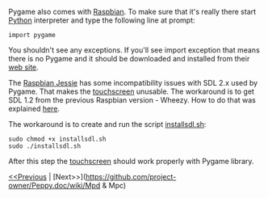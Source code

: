 Pygame also comes with [Raspbian](https://github.com/project-owner/Peppy.doc/wiki/Raspbian). To make sure that it's really there start [Python](https://github.com/project-owner/Peppy.doc/wiki/Python) interpreter and type the following line at prompt:
```
import pygame
```
You shouldn't see any exceptions. If you'll see import exception that means there is no Pygame and it should be downloaded and installed from their [web site](http://www.pygame.org/download.shtml).

The [Raspbian Jessie](https://github.com/project-owner/Peppy.doc/wiki/Raspbian) has some incompatibility issues with SDL 2.x used by Pygame. That makes the [touchscreen](https://github.com/project-owner/Peppy.doc/wiki/Touchscreen) unusable. The workaround is to get SDL 1.2 from the previous Raspbian version - Wheezy. How to do that was explained [here](https://learn.adafruit.com/adafruit-2-4-pitft-hat-with-resistive-touchscreen-mini-kit/pitft-pygame-tips).

The workaround is to create and run the script [installsdl.sh](https://github.com/project-owner/Peppy.doc/blob/master/files/installsdl.sh):
```
sudo chmod +x installsdl.sh
sudo ./installsdl.sh
```
After this step the [touchscreen](https://github.com/project-owner/Peppy.doc/wiki/Python) should work properly with Pygame library.

[<<Previous](https://github.com/project-owner/Peppy.doc/wiki/Python) | [Next>>](https://github.com/project-owner/Peppy.doc/wiki/Mpd & Mpc)